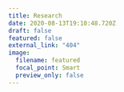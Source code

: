 ```yaml
---
title: Research
date: 2020-08-13T19:10:48.720Z
draft: false
featured: false
external_link: "404"
image:
  filename: featured
  focal_point: Smart
  preview_only: false
---
```

